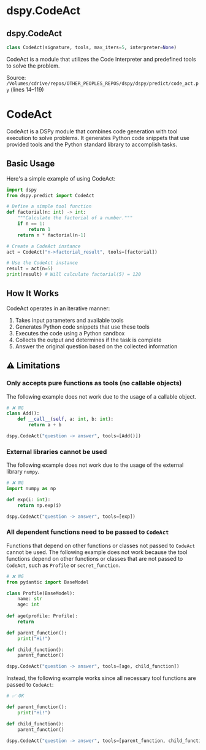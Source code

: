 # dspy.CodeAct

## dspy.CodeAct

```python
class CodeAct(signature, tools, max_iters=5, interpreter=None)
```

CodeAct is a module that utilizes the Code Interpreter and predefined tools to solve the problem.

Source: `/Volumes/cdrive/repos/OTHER_PEOPLES_REPOS/dspy/dspy/predict/code_act.py` (lines 14–119)


# CodeAct

CodeAct is a DSPy module that combines code generation with tool execution to solve problems. It generates Python code snippets that use provided tools and the Python standard library to accomplish tasks.

## Basic Usage

Here's a simple example of using CodeAct:

```python
import dspy
from dspy.predict import CodeAct

# Define a simple tool function
def factorial(n: int) -> int:
    """Calculate the factorial of a number."""
    if n == 1:
        return 1
    return n * factorial(n-1)

# Create a CodeAct instance
act = CodeAct("n->factorial_result", tools=[factorial])

# Use the CodeAct instance
result = act(n=5)
print(result) # Will calculate factorial(5) = 120
```

## How It Works

CodeAct operates in an iterative manner:

1. Takes input parameters and available tools
2. Generates Python code snippets that use these tools
3. Executes the code using a Python sandbox
4. Collects the output and determines if the task is complete
5. Answer the original question based on the collected information

## ⚠️ Limitations

### Only accepts pure functions as tools (no callable objects)

The following example does not work due to the usage of a callable object.

```python
# ❌ NG
class Add():
    def __call__(self, a: int, b: int):
        return a + b

dspy.CodeAct("question -> answer", tools=[Add()])
```

### External libraries cannot be used

The following example does not work due to the usage of the external library `numpy`.

```python
# ❌ NG
import numpy as np

def exp(i: int):
    return np.exp(i)

dspy.CodeAct("question -> answer", tools=[exp])
```

### All dependent functions need to be passed to `CodeAct`

Functions that depend on other functions or classes not passed to `CodeAct` cannot be used. The following example does not work because the tool functions depend on other functions or classes that are not passed to `CodeAct`, such as `Profile` or `secret_function`.

```python
# ❌ NG
from pydantic import BaseModel

class Profile(BaseModel):
    name: str
    age: int
    
def age(profile: Profile):
    return 

def parent_function():
    print("Hi!")

def child_function():
    parent_function()

dspy.CodeAct("question -> answer", tools=[age, child_function])
```

Instead, the following example works since all necessary tool functions are passed to `CodeAct`:

```python
# ✅ OK

def parent_function():
    print("Hi!")

def child_function():
    parent_function()

dspy.CodeAct("question -> answer", tools=[parent_function, child_function])
```
